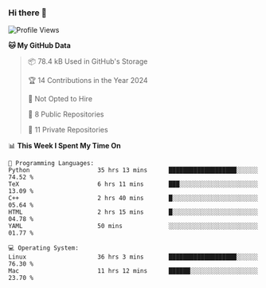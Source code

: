 ### Hi there 👋

<!--
**huayuan4396/huayuan4396** is a ✨ _special_ ✨ repository because its `README.md` (this file) appears on your GitHub profile.

Here are some ideas to get you started:

- 🔭 I’m currently working on ...
- 🌱 I’m currently learning ...
- 👯 I’m looking to collaborate on ...
- 🤔 I’m looking for help with ...
- 💬 Ask me about ...
- 📫 How to reach me: ...
- 😄 Pronouns: ...
- ⚡ Fun fact: ...
-->

<!--START_SECTION:waka-->
![Profile Views](http://img.shields.io/badge/Profile%20Views-0-blue)

**🐱 My GitHub Data** 

> 📦 78.4 kB Used in GitHub's Storage 
 > 
> 🏆 14 Contributions in the Year 2024
 > 
> 🚫 Not Opted to Hire
 > 
> 📜 8 Public Repositories 
 > 
> 🔑 11 Private Repositories 
 > 
📊 **This Week I Spent My Time On** 

```text
💬 Programming Languages: 
Python                   35 hrs 13 mins      ███████████████████░░░░░░   74.52 % 
TeX                      6 hrs 11 mins       ███░░░░░░░░░░░░░░░░░░░░░░   13.09 % 
C++                      2 hrs 40 mins       █░░░░░░░░░░░░░░░░░░░░░░░░   05.64 % 
HTML                     2 hrs 15 mins       █░░░░░░░░░░░░░░░░░░░░░░░░   04.78 % 
YAML                     50 mins             ░░░░░░░░░░░░░░░░░░░░░░░░░   01.77 % 

💻 Operating System: 
Linux                    36 hrs 3 mins       ███████████████████░░░░░░   76.30 % 
Mac                      11 hrs 12 mins      ██████░░░░░░░░░░░░░░░░░░░   23.70 % 
```


<!--END_SECTION:waka-->
